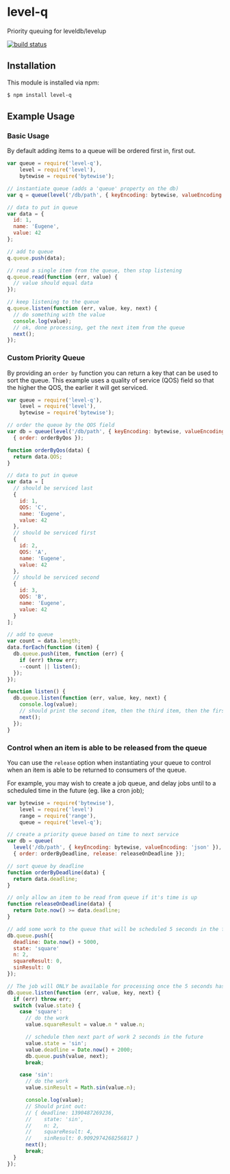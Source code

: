 # level-q

Priority queuing for leveldb/levelup

[![build status](https://secure.travis-ci.org/eugeneware/level-q.png)](http://travis-ci.org/eugeneware/level-q)

## Installation

This module is installed via npm:

``` bash
$ npm install level-q
```

## Example Usage

### Basic Usage

By default adding items to a queue will be ordered first in, first out.

``` js
var queue = require('level-q'),
    level = require('level'),
    bytewise = require('bytewise');

// instantiate queue (adds a 'queue' property on the db)
var q = queue(level('/db/path', { keyEncoding: bytewise, valueEncoding: 'json' }));

// data to put in queue
var data = {
  id: 1,
  name: 'Eugene',
  value: 42
};

// add to queue
q.queue.push(data);

// read a single item from the queue, then stop listening
q.queue.read(function (err, value) {
  // value should equal data
});

// keep listening to the queue
q.queue.listen(function (err, value, key, next) {
  // do something with the value
  console.log(value);
  // ok, done processing, get the next item from the queue
  next();
});
```

### Custom Priority Queue

By providing an `order by` function you can return a key that can be used
to sort the queue. This example uses a quality of service (QOS) field
so that the higher the QOS, the earlier it will get serviced.

``` js
var queue = require('level-q'),
    level = require('level'),
    bytewise = require('bytewise');

// order the queue by the QOS field
var db = queue(level('/db/path', { keyEncoding: bytewise, valueEncoding: 'json' }),
  { order: orderByQos });

function orderByQos(data) {
  return data.QOS;
}

// data to put in queue
var data = [
  // should be serviced last
  {
    id: 1,
    QOS: 'C',
    name: 'Eugene',
    value: 42
  },
  // should be serviced first
  {
    id: 2,
    QOS: 'A',
    name: 'Eugene',
    value: 42
  },
  // should be serviced second
  {
    id: 3,
    QOS: 'B',
    name: 'Eugene',
    value: 42
  }
];

// add to queue
var count = data.length;
data.forEach(function (item) {
  db.queue.push(item, function (err) {
    if (err) throw err;
    --count || listen();
  });
});

function listen() {
  db.queue.listen(function (err, value, key, next) {
    console.log(value);
    // should print the second item, then the third item, then the first
    next();
  });
}
```

### Control when an item is able to be released from the queue

You can use the `release` option when instantiating your queue to control
when an item is able to be returned to consumers of the queue.

For example, you may wish to create a job queue, and delay jobs until to a
scheduled time in the future (eg. like a cron job);

``` js
var bytewise = require('bytewise'),
    level = require('level')
    range = require('range'),
    queue = require('level-q');

// create a priority queue based on time to next service
var db = queue(
  level('/db/path', { keyEncoding: bytewise, valueEncoding: 'json' }),
  { order: orderByDeadline, release: releaseOnDeadline });

// sort queue by deadline
function orderByDeadline(data) {
  return data.deadline;
}

// only allow an item to be read from queue if it's time is up
function releaseOnDeadline(data) {
  return Date.now() >= data.deadline;
}

// add some work to the queue that will be scheduled 5 seconds in the future
db.queue.push({
  deadline: Date.now() + 5000,
  state: 'square'
  n: 2,
  squareResult: 0,
  sinResult: 0
});

// The job will ONLY be available for processing once the 5 seconds has passed
db.queue.listen(function (err, value, key, next) {
  if (err) throw err;
  switch (value.state) {
    case 'square':
      // do the work
      value.squareResult = value.n * value.n;

      // schedule then next part of work 2 seconds in the future
      value.state = 'sin';
      value.deadline = Date.now() + 2000;
      db.queue.push(value, next);
      break;

    case 'sin':
      // do the work
      value.sinResult = Math.sin(value.n);

      console.log(value);
      // Should print out:
      // { deadline: 1390487269236,
      //    state: 'sin',
      //    n: 2,
      //    squareResult: 4,
      //    sinResult: 0.9092974268256817 }
      next();
      break;
  }
});
```
